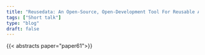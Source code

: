 ```yaml
---
title: "Reusedata: An Open-Source, Open-Development Tool For Reusable And Reproducible Genomic Data Management"
tags: ["Short talk"]
type: "blog"
draft: false
---
```


{{< abstracts paper="paper61">}}


